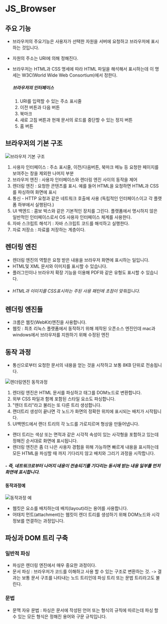 # JS_Browser

## 주요 기능
- 브라우저의 주요기능은 사용자가 선택한 자원을 서버에 요청하고 브라우저에 표시하는 것입니다.
- 자원의 주소는 URI에 의해 정해진다.
- 브라우저는 HTML과 CSS 명세에 따라 HTML 파일을 해석해서 표시하는데 이 명세는 W3C(World Wide Web Consortium)에서 정한다.

    ##### 브라우저의 인터페이스
    1. URI를 입력할 수 있는 주소 표시줄
    2. 이전 버튼과 다음 버튼
    3. 북마크
    4. 새로 고침 버튼과 현재 문서의 로드를 중단할 수 있는 정지 버튼
    5. 홈 버튼

## 브라우저의 기본 구조
![브라우저 기본 구조](./image/Browser_structure1.png)

1. 사용자 인터페이스 : 주소 표시줄, 이전/다음버튼, 북마크 메뉴 등 요청한 페이지를 보여주는 창을 제외한 나머지 부분
2. 브라우저 엔진 : 사용자 인터페이스와 렌더링 엔진 사이의 동작을 제어
3. 렌더링 엔진 : 요청한 콘텐츠를 표시. 예를 들어 HTML을 요청하면 HTML과 CSS를 파싱하여 화면에 표시
4. 통신 - HTTP 요청과 같은 네트워크 호출에 사용 (독립적인 인터페이스이고 각 플랫폼 하부에서 실행된다.)
5. UI 백엔드 : 콤보 박스와 같은 기본적인 장치를 그린다. 플랫폼에서 명시하지 않은 일반적인 인터페이스로서 OS 사용자 인터페이스 체계를 사용한다.
6. 자바 스크립트 해석기 : 자바 스크립트 코드를 해석하고 실행한다.
7. 자료 저장소 : 자료를 저장하는 계층이다.

## 렌더링 엔진
- 렌더링 엔진의 역할은 요청 받은 내용을 브라우저 화면에 표시하는 일입니다.
- HTML및 XML 문서와 이미지를 표시할 수 있습니다.
- 플러그인이나 브라우저 확장 기능을 이용해 PDF와 같은 유형도 표시할 수 있습니다.
- ###### HTML과 이미지를 CSS표시하는 주된 사용 패턴에 초점이 맞춰집니다.

## 렌더링 엔진들
- 크롬은 웹킷(WebKit)엔진을 사용합니다.
- 웹킷 : 최초 리눅스 플랫폼에서 동작하기 위해 제작된 오픈소스 엔진인데 mac과 windows에서 브라우저를 지원하기 위해 수정된 엔진

## 동작 과정
- 통신으로부터 요청한 문서의 내용을 얻는 것을 시작하고 보통 8KB 단위로 전송됩니다.

![렌더링엔진 동작과정](./image/randering-play.png)

1) 렌더링 엔진은 HTML 문서를 파싱하고 태그를 DOM노드로 변환합니다.
2) 외부 CSS 파일과 함께 포함된 스타일 요소도 파싱합니다.
3) "렌더 트리"라고 불리는 또 다른 트리 생성합니다.
4) 랜더트리 생성이 끝나면 각 노드가 화면의 정확한 위치에 표시되는 배치가 시작됩니다.
5) UI백엔드에서 랜더 트리의 각 노드를 가로지르며 형상을 만들어냅니다.

- 랜더 트리는 색상 또는 면적과 같은 시각적 속성이 있는 사각형을 포함하고 있는데 정해진 순서대로 화면에 표시됩니다.
- 렌더링 엔진은 좀 더 나은 사용자 경험을 위해 가능하면 빠르게 내용을 표시하는데 모든 HTML을 파싱할 때 까지
 기다리지 않고 배치와 그리기 과정을 시작합니다.
 ##### - 즉, 네트워크로부터 나머지 내용이 전송되기를 기다리는 동시에 받는 내용 일부를 먼저 화면에 표시합니다.

 #### 동작과정예
 ![동작과정 예](./image/webkit-structure.png)

 - 웹킷은 요소를 배치하는데 배치(layout)라는 용어를 사용합니다.
 - 어태치 먼트(attachment)는 웹킷이 렌더 트리를 생성하기 위해 DOM노드와 시각 정보를 연결하는 과정입니다.

 ## 파싱과 DOM 트리 구축
 ### 일반적 파싱
 - 파싱은 렌더링 엔진에서 매우 중요한 과정이다.
 - 문서 파싱 : 브라우저가 코드를 이해하고 사용 할 수 있는 구조로 변환하는 것.
 -> 결과는 보통 문서 구조를 나타내는 노드 트리인데 파싱 트리 또는 문법 트리라고도 불린다.
 ### 문법
 - 문맥 자유 문법 : 파싱은 문서에 작성된 언어 또는 형식의 규칙에 따르는데 파싱 할 수 있는 모든 형식은 정해진 용어와 구문 규칙입니다.
